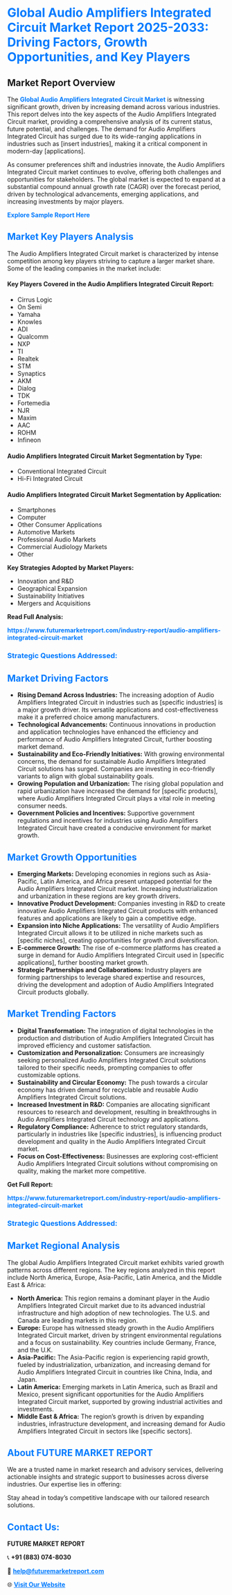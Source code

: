 <h1 style="color: #007BFF;">Global Audio Amplifiers Integrated Circuit Market Report 2025-2033: Driving Factors, Growth Opportunities, and Key Players</h1>

<section id="overview">
<h2>Market Report Overview</h2>
<p>The <a href="https://www.futuremarketreport.com/industry-report/audio-amplifiers-integrated-circuit-market" style="color: #007BFF; text-decoration: none;"><strong>Global Audio Amplifiers Integrated Circuit Market</strong></a> is witnessing significant growth, driven by increasing demand across various industries. This report delves into the key aspects of the Audio Amplifiers Integrated Circuit market, providing a comprehensive analysis of its current status, future potential, and challenges. The demand for Audio Amplifiers Integrated Circuit has surged due to its wide-ranging applications in industries such as [insert industries], making it a critical component in modern-day [applications].</p>
<p>As consumer preferences shift and industries innovate, the Audio Amplifiers Integrated Circuit market continues to evolve, offering both challenges and opportunities for stakeholders. The global market is expected to expand at a substantial compound annual growth rate (CAGR) over the forecast period, driven by technological advancements, emerging applications, and increasing investments by major players.</p>
</section>

<section id="overview">
<p><a href="https://www.futuremarketreport.com/request-sample/reportId=82365" style="color: #007BFF; text-decoration: none;"><strong>Explore Sample Report Here</strong></a></p>
</section>

<section id="key-players">
<h2 style="color: #007BFF;">Market Key Players Analysis</h2>
<p>The Audio Amplifiers Integrated Circuit market is characterized by intense competition among key players striving to capture a larger market share. Some of the leading companies in the market include:</p>
<h4>Key Players Covered in the Audio Amplifiers Integrated Circuit Report:</h4>
<ul><li>Cirrus Logic</li><li>On Semi</li><li>Yamaha</li><li>Knowles</li><li>ADI</li><li>Qualcomm</li><li>NXP</li><li>TI</li><li>Realtek</li><li>STM</li><li>Synaptics</li><li>AKM</li><li>Dialog</li><li>TDK</li><li>Fortemedia</li><li>NJR</li><li>Maxim</li><li>AAC</li><li>ROHM</li><li>Infineon</li></ul>
<h4>Audio Amplifiers Integrated Circuit Market Segmentation by Type:</h4>
<ul><li>Conventional Integrated Circuit</li><li>Hi-Fi Integrated Circuit</li></ul>

<h4>Audio Amplifiers Integrated Circuit Market Segmentation by Application:</h4>
<ul><li>Smartphones</li><li>Computer</li><li>Other Consumer Applications</li><li>Automotive Markets</li><li>Professional Audio Markets</li><li>Commercial Audiology Markets</li><li>Other</li></ul>
<p><strong>Key Strategies Adopted by Market Players:</strong></p>
<ul>
<li>Innovation and R&D</li>
<li>Geographical Expansion</li>
<li>Sustainability Initiatives</li>
<li>Mergers and Acquisitions</li>
</ul>
</section>

<section>
<p><strong>Read Full Analysis: </strong></p><a href="https://www.futuremarketreport.com/industry-report/audio-amplifiers-integrated-circuit-market" style="color: #007BFF; text-decoration: none;"><strong>https://www.futuremarketreport.com/industry-report/audio-amplifiers-integrated-circuit-market</strong></a>
<h3 style="color: #007BFF;">Strategic Questions Addressed:</h3>
</section>

<section id="driving-factors">
<h2 style="color: #007BFF;">Market Driving Factors</h2>
<ul>
<li><strong>Rising Demand Across Industries:</strong> The increasing adoption of Audio Amplifiers Integrated Circuit in industries such as [specific industries] is a major growth driver. Its versatile applications and cost-effectiveness make it a preferred choice among manufacturers.</li>
<li><strong>Technological Advancements:</strong> Continuous innovations in production and application technologies have enhanced the efficiency and performance of Audio Amplifiers Integrated Circuit, further boosting market demand.</li>
<li><strong>Sustainability and Eco-Friendly Initiatives:</strong> With growing environmental concerns, the demand for sustainable Audio Amplifiers Integrated Circuit solutions has surged. Companies are investing in eco-friendly variants to align with global sustainability goals.</li>
<li><strong>Growing Population and Urbanization:</strong> The rising global population and rapid urbanization have increased the demand for [specific products], where Audio Amplifiers Integrated Circuit plays a vital role in meeting consumer needs.</li>
<li><strong>Government Policies and Incentives:</strong> Supportive government regulations and incentives for industries using Audio Amplifiers Integrated Circuit have created a conducive environment for market growth.</li>
</ul>
</section>

<section id="growth-opportunities">
<h2 style="color: #007BFF;">Market Growth Opportunities</h2>
<ul>
<li><strong>Emerging Markets:</strong> Developing economies in regions such as Asia-Pacific, Latin America, and Africa present untapped potential for the Audio Amplifiers Integrated Circuit market. Increasing industrialization and urbanization in these regions are key growth drivers.</li>
<li><strong>Innovative Product Development:</strong> Companies investing in R&D to create innovative Audio Amplifiers Integrated Circuit products with enhanced features and applications are likely to gain a competitive edge.</li>
<li><strong>Expansion into Niche Applications:</strong> The versatility of Audio Amplifiers Integrated Circuit allows it to be utilized in niche markets such as [specific niches], creating opportunities for growth and diversification.</li>
<li><strong>E-commerce Growth:</strong> The rise of e-commerce platforms has created a surge in demand for Audio Amplifiers Integrated Circuit used in [specific applications], further boosting market growth.</li>
<li><strong>Strategic Partnerships and Collaborations:</strong> Industry players are forming partnerships to leverage shared expertise and resources, driving the development and adoption of Audio Amplifiers Integrated Circuit products globally.</li>
</ul>
</section>

<section id="trending-factors">
<h2 style="color: #007BFF;">Market Trending Factors</h2>
<ul>
<li><strong>Digital Transformation:</strong> The integration of digital technologies in the production and distribution of Audio Amplifiers Integrated Circuit has improved efficiency and customer satisfaction.</li>
<li><strong>Customization and Personalization:</strong> Consumers are increasingly seeking personalized Audio Amplifiers Integrated Circuit solutions tailored to their specific needs, prompting companies to offer customizable options.</li>
<li><strong>Sustainability and Circular Economy:</strong> The push towards a circular economy has driven demand for recyclable and reusable Audio Amplifiers Integrated Circuit solutions.</li>
<li><strong>Increased Investment in R&D:</strong> Companies are allocating significant resources to research and development, resulting in breakthroughs in Audio Amplifiers Integrated Circuit technology and applications.</li>
<li><strong>Regulatory Compliance:</strong> Adherence to strict regulatory standards, particularly in industries like [specific industries], is influencing product development and quality in the Audio Amplifiers Integrated Circuit market.</li>
<li><strong>Focus on Cost-Effectiveness:</strong> Businesses are exploring cost-efficient Audio Amplifiers Integrated Circuit solutions without compromising on quality, making the market more competitive.</li>
</ul>
</section>

<section>
<p><strong>Get Full Report: </strong></p><a href="https://www.futuremarketreport.com/industry-report/audio-amplifiers-integrated-circuit-market" style="color: #007BFF; text-decoration: none;"><strong>https://www.futuremarketreport.com/industry-report/audio-amplifiers-integrated-circuit-market</strong></a>
<h3 style="color: #007BFF;">Strategic Questions Addressed:</h3>
</section>


<section id="regional-analysis">
<h2 style="color: #007BFF;">Market Regional Analysis</h2>
<p>The global Audio Amplifiers Integrated Circuit market exhibits varied growth patterns across different regions. The key regions analyzed in this report include North America, Europe, Asia-Pacific, Latin America, and the Middle East & Africa:</p>
<ul>
<li><strong>North America:</strong> This region remains a dominant player in the Audio Amplifiers Integrated Circuit market due to its advanced industrial infrastructure and high adoption of new technologies. The U.S. and Canada are leading markets in this region.</li>
<li><strong>Europe:</strong> Europe has witnessed steady growth in the Audio Amplifiers Integrated Circuit market, driven by stringent environmental regulations and a focus on sustainability. Key countries include Germany, France, and the U.K.</li>
<li><strong>Asia-Pacific:</strong> The Asia-Pacific region is experiencing rapid growth, fueled by industrialization, urbanization, and increasing demand for Audio Amplifiers Integrated Circuit in countries like China, India, and Japan.</li>
<li><strong>Latin America:</strong> Emerging markets in Latin America, such as Brazil and Mexico, present significant opportunities for the Audio Amplifiers Integrated Circuit market, supported by growing industrial activities and investments.</li>
<li><strong>Middle East & Africa:</strong> The region’s growth is driven by expanding industries, infrastructure development, and increasing demand for Audio Amplifiers Integrated Circuit in sectors like [specific sectors].</li>
</ul>
</section>

<footer>
<h2 style="color: #007BFF;">About FUTURE MARKET REPORT</h2>
<p>We are a trusted name in market research and advisory services, delivering actionable insights and strategic support to businesses across diverse industries. Our expertise lies in offering:</p>

<p>Stay ahead in today’s competitive landscape with our tailored research solutions.</p>

<h2 style="color: #007BFF;">Contact Us:</h2>
<p><strong>FUTURE MARKET REPORT</strong></p>
<p>📞 <strong>+91 (883) 074-8030</strong></p>
<p>📧 <strong><a href="mailto:help@futuremarketreport.com" style="color: #007BFF;">help@futuremarketreport.com</a></strong></p>
<p>🌐 <strong><a href="https://www.futuremarketreport.com/" style="color: #007BFF;">Visit Our Website</a></strong></p>
</footer>